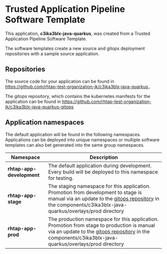 # Trusted Application Pipeline Software Template

This application, **c3ika3blx-java-quarkus**, was created from a Trusted Application Pipeline Software Template.

The software templates create a new source and gitops deployment repositories with a sample source application. 

## Repositories

The source code for your application can be found in [https://github.com/rhtap-test-organization-jk/c3ika3blx-java-quarkus ](https://github.com/rhtap-test-organization-jk/c3ika3blx-java-quarkus ).
 
The gitops repository, which contains the kubernetes manifests for the application can be found in 
[https://github.com/rhtap-test-organization-jk/c3ika3blx-java-quarkus-gitops ](https://github.com/rhtap-test-organization-jk/c3ika3blx-java-quarkus-gitops ) 

## Application namespaces 

The default application will be found in the following namespaces. Applications can be deployed into unique namespaces or multiple software templates can also bet generated into the same group namespaces.  

|  Namespace   |  Description   |  
| -------- | -------- |   
| **rhtap-app-development** | The default application during development. Every build will be deployed to this namespace for testing. | 
| **rhtap-app-stage** | The staging namespace for this application. Promotion from development to stage is manual via an update to the [gitops repository](https://github.com/rhtap-test-organization-jk/c3ika3blx-java-quarkus-gitops ) in the components/c3ika3blx-java-quarkus/overlays/prod directory |  
| **rhtap-app-prod** | The production namespace for this application. Promotion from stage to production is manual via an update to the [gitops repository](https://github.com/rhtap-test-organization-jk/c3ika3blx-java-quarkus-gitops ) in the components/c3ika3blx-java-quarkus/overlays/prod directory | 